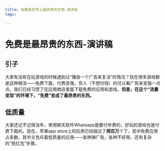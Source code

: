 ```yaml
---
title: 免费是世界上最昂贵的东西-演讲稿
tags:

---
```

# 免费是最昂贵的东西-演讲稿

## 引子
大家有没有在玩游戏的时候遇到过“播放一个广告来复活”的情况？现在很多游戏都是这种做法——免费下载，付费变强，穷人（不想付钱）的可以看广告来变强一点点。我们已经习惯了在应用商店里面下载免费的应用和游戏，**但是，在这个“流量变现”的环境下，“免费”变成了最昂贵的东西。**

## 低质量
大家还记不记得当年，使用聊天软件Whatsapp是要付年费的，好玩的游戏也是付费下载的。现在，苹果app store上的应用已经超过了**两百万**个了，其中免费应用占多数，其中又充斥着低质量的应用——各种弹广告，各种不好用，还有复杂的”抢红包“步骤。
<!--stackedit_data:
eyJoaXN0b3J5IjpbLTExOTU2OTEyNTAsLTE1ODM4OTcxNzJdfQ
==
-->